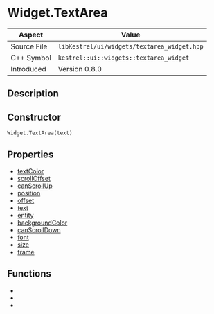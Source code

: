 # Widget.TextArea
| Aspect | Value |
| --- | --- |
| Source File | `libKestrel/ui/widgets/textarea_widget.hpp` |
| C++ Symbol | `kestrel::ui::widgets::textarea_widget` |
| Introduced | Version 0.8.0 |
## Description
## Constructor
```
Widget.TextArea(text)
```
## Properties

 - [textColor](textColor.md)
 - [scrollOffset](scrollOffset.md)
 - [canScrollUp](canScrollUp.md)
 - [position](position.md)
 - [offset](offset.md)
 - [text](text.md)
 - [entity](entity.md)
 - [backgroundColor](backgroundColor.md)
 - [canScrollDown](canScrollDown.md)
 - [font](font.md)
 - [size](size.md)
 - [frame](frame.md)

## Functions

 - [](scrollUp.md)
 - [](scrollDown.md)
 - [](draw.md)

